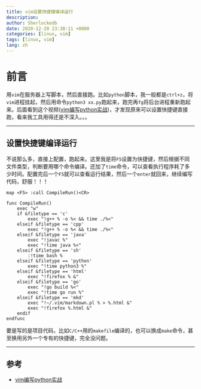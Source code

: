 ```yaml
---
title: vim设置快捷键编译运行
description:
author: Sherlockedb
date: 2020-12-20 23:30:11 +0800
categories: [linux, vim]
tags: [linux, vim]
lang: zh
---
```



# 前言
用`vim`在服务器上写脚本，然后直接跑。比如`python`脚本，我一般都是`ctrl+z`，将`vim`进程挂起，然后用命令`python3 xx.py`跑起来，跑完再`fg`将后台进程重新跑起来。后面看到这个视频([vim编写python实战](https://www.bilibili.com/video/BV13Z4y1u7PK?from=search&seid=5355085804717238417))，才发现原来可以设置快捷键直接跑，看来我工具用得还是不深入。。。

---
## 设置快捷键编译运行

不说那么多，直接上配置，跑起来。这里我是将`F5`设置为快捷键，然后根据不同文件类型，判断要用哪个命令编译。还加了`time`命令，可以查看执行程序耗了多少时间。配置完后一个`F5`就可以查看运行结果，然后一个`enter`就回来，继续编写代码，舒服！！！

```vim
map <F5> :call CompileRun()<CR>

func CompileRun()
    exec "w"
    if &filetype == 'c'
        exec "!g++ % -o %< && time ./%<"
    elseif &filetype == 'cpp'
        exec "!g++ % -o %< && time ./%<"
    elseif &filetype == 'java'
        exec "!javac %"
        exec "!time java %<"
    elseif &filetype == 'sh'
        :!time bash %
    elseif &filetype == 'python'
        exec "!time python3 %"
    elseif &filetype == 'html'
        exec "!firefox % &"
    elseif &filetype == 'go'
        exec "!go build %<"
        exec "!time go run %"
    elseif &filetype == 'mkd'
        exec "!~/.vim/markdown.pl % > %.html &"
        exec "!firefox %.html &"
    endif
endfunc
```

要是写的是项目代码，比如`C/C++`用的`makefile`编译的，也可以换成`make`命令，甚至换用另外一个专有的快捷键，完全没问题。

---

## 参考
- [vim编写python实战](https://www.bilibili.com/video/BV13Z4y1u7PK?from=search&seid=5355085804717238417)